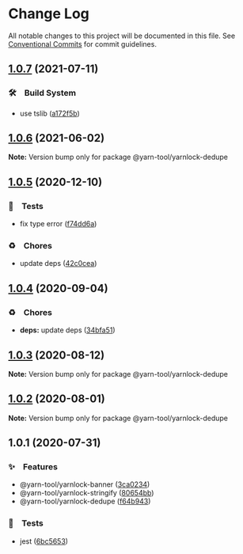 # Change Log

All notable changes to this project will be documented in this file.
See [Conventional Commits](https://conventionalcommits.org) for commit guidelines.

## [1.0.7](https://github.com/bluelovers/ws-yarn-workspaces/compare/@yarn-tool/yarnlock-dedupe@1.0.6...@yarn-tool/yarnlock-dedupe@1.0.7) (2021-07-11)


### 🛠　Build System

* use tslib ([a172f5b](https://github.com/bluelovers/ws-yarn-workspaces/commit/a172f5b85b6b74256ebc8707435e0756adfd533a))





## [1.0.6](https://github.com/bluelovers/ws-yarn-workspaces/compare/@yarn-tool/yarnlock-dedupe@1.0.5...@yarn-tool/yarnlock-dedupe@1.0.6) (2021-06-02)

**Note:** Version bump only for package @yarn-tool/yarnlock-dedupe





## [1.0.5](https://github.com/bluelovers/ws-yarn-workspaces/compare/@yarn-tool/yarnlock-dedupe@1.0.4...@yarn-tool/yarnlock-dedupe@1.0.5) (2020-12-10)


### 🚨　Tests

* fix type error ([f74dd6a](https://github.com/bluelovers/ws-yarn-workspaces/commit/f74dd6a453e86b867bdaa252f116ff69a325acd6))


### ♻️　Chores

* update deps ([42c0cea](https://github.com/bluelovers/ws-yarn-workspaces/commit/42c0cea71062526ba664c8b5cf0888c0d15a1359))





## [1.0.4](https://github.com/bluelovers/ws-yarn-workspaces/compare/@yarn-tool/yarnlock-dedupe@1.0.3...@yarn-tool/yarnlock-dedupe@1.0.4) (2020-09-04)


### ♻️　Chores

* **deps:** update deps ([34bfa51](https://github.com/bluelovers/ws-yarn-workspaces/commit/34bfa51ebe13e7d6b9289001c16cf3cfb33d477d))





## [1.0.3](https://github.com/bluelovers/ws-yarn-workspaces/compare/@yarn-tool/yarnlock-dedupe@1.0.2...@yarn-tool/yarnlock-dedupe@1.0.3) (2020-08-12)

**Note:** Version bump only for package @yarn-tool/yarnlock-dedupe





## [1.0.2](https://github.com/bluelovers/ws-yarn-workspaces/compare/@yarn-tool/yarnlock-dedupe@1.0.1...@yarn-tool/yarnlock-dedupe@1.0.2) (2020-08-01)

**Note:** Version bump only for package @yarn-tool/yarnlock-dedupe





## 1.0.1 (2020-07-31)


### ✨　Features

* @yarn-tool/yarnlock-banner ([3ca0234](https://github.com/bluelovers/ws-yarn-workspaces/commit/3ca02346a0916a8d0b90aed6b7087d5adfc02009))
* @yarn-tool/yarnlock-stringify ([80654bb](https://github.com/bluelovers/ws-yarn-workspaces/commit/80654bb5aeb821301121ecf74792b89a77f86d23))
* @yarn-tool/yarnlock-dedupe ([f64b943](https://github.com/bluelovers/ws-yarn-workspaces/commit/f64b943433352564f7e0b038fa29101bf3bb5fa3))


### 🚨　Tests

* jest ([6bc5653](https://github.com/bluelovers/ws-yarn-workspaces/commit/6bc565375184b126ab1a413172bb30430041b10b))
